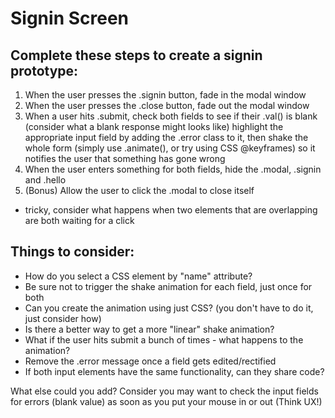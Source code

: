 # Signin Screen

## Complete these steps to create a signin prototype:

1. When the user presses the .signin button, fade in the modal window
2. When the user presses the .close button, fade out the modal window
3. When a user hits .submit, check both fields to see if their .val() is blank (consider what a blank response might looks like) highlight the appropriate input field by adding the .error class to it, then shake the whole form (simply use .animate(), or try using CSS @keyframes) so it notifies the user that something has gone wrong
4. When the user enters something for both fields, hide the .modal, .signin and .hello 
5. (Bonus) Allow the user to click the .modal to close itself
  - tricky, consider what happens when two elements that are overlapping are both waiting for a click

## Things to consider: 

- How do you select a CSS element by "name" attribute?
- Be sure not to trigger the shake animation for each field, just once for both
- Can you create the animation using just CSS? (you don't have to do it, just consider how)
- Is there a better way to get a more "linear" shake animation?
- What if the user hits submit a bunch of times - what happens to the animation?
- Remove the .error message once a field gets edited/rectified
- If both input elements have the same functionality, can they share code?

What else could you add? Consider you may want to check the input fields for errors (blank value) as soon as you put your mouse in or out (Think UX!)
